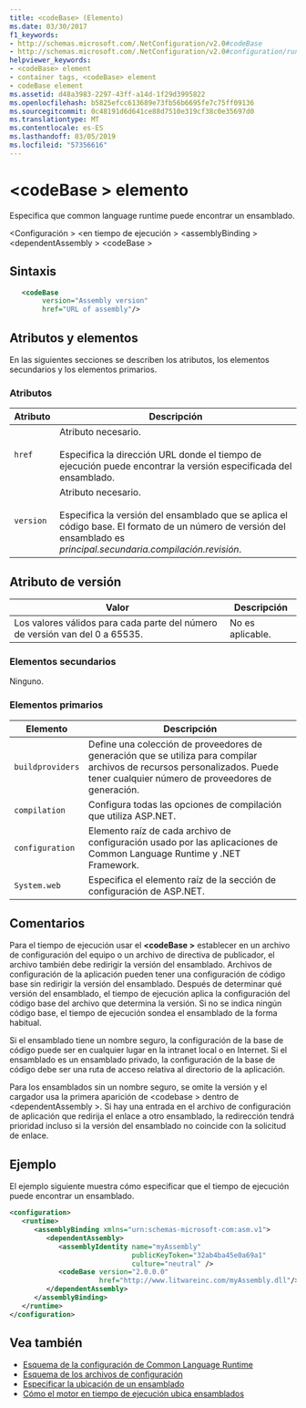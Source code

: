```yaml
---
title: <codeBase> (Elemento)
ms.date: 03/30/2017
f1_keywords:
- http://schemas.microsoft.com/.NetConfiguration/v2.0#codeBase
- http://schemas.microsoft.com/.NetConfiguration/v2.0#configuration/runtime/assemblyBinding/dependentAssembly/codeBase
helpviewer_keywords:
- <codeBase> element
- container tags, <codeBase> element
- codeBase element
ms.assetid: d48a3983-2297-43ff-a14d-1f29d3995822
ms.openlocfilehash: b5825efcc613689e73fb56b6695fe7c75ff09136
ms.sourcegitcommit: 0c48191d6d641ce88d7510e319cf38c0e35697d0
ms.translationtype: MT
ms.contentlocale: es-ES
ms.lasthandoff: 03/05/2019
ms.locfileid: "57356616"
---
```

# <a name="codebase-element"></a>\<codeBase > elemento

Especifica que common language runtime puede encontrar un ensamblado.

\<Configuración > \<en tiempo de ejecución > \<assemblyBinding > \<dependentAssembly > \<codeBase >

## <a name="syntax"></a>Sintaxis

```xml
   <codeBase
        version="Assembly version"
        href="URL of assembly"/>
```

## <a name="attributes-and-elements"></a>Atributos y elementos

En las siguientes secciones se describen los atributos, los elementos secundarios y los elementos primarios.

### <a name="attributes"></a>Atributos

|Atributo|Descripción|
|---------------|-----------------|
|`href`|Atributo necesario.<br /><br /> Especifica la dirección URL donde el tiempo de ejecución puede encontrar la versión especificada del ensamblado.|
|`version`|Atributo necesario.<br /><br /> Especifica la versión del ensamblado que se aplica el código base. El formato de un número de versión del ensamblado es *principal.secundaria.compilación.revisión*.|

## <a name="version-attribute"></a>Atributo de versión

|Valor|Descripción|
|-----------|-----------------|
|Los valores válidos para cada parte del número de versión van del 0 a 65535.|No es aplicable.|

### <a name="child-elements"></a>Elementos secundarios

Ninguno.

### <a name="parent-elements"></a>Elementos primarios

|Elemento|Descripción|
|-------------|-----------------|
|`buildproviders`|Define una colección de proveedores de generación que se utiliza para compilar archivos de recursos personalizados. Puede tener cualquier número de proveedores de generación.|
|`compilation`|Configura todas las opciones de compilación que utiliza ASP.NET.|
|`configuration`|Elemento raíz de cada archivo de configuración usado por las aplicaciones de Common Language Runtime y .NET Framework.|
|`System.web`|Especifica el elemento raíz de la sección de configuración de ASP.NET.|

## <a name="remarks"></a>Comentarios

Para el tiempo de ejecución usar el  **\<codeBase >** establecer en un archivo de configuración del equipo o un archivo de directiva de publicador, el archivo también debe redirigir la versión del ensamblado. Archivos de configuración de la aplicación pueden tener una configuración de código base sin redirigir la versión del ensamblado. Después de determinar qué versión del ensamblado, el tiempo de ejecución aplica la configuración del código base del archivo que determina la versión. Si no se indica ningún código base, el tiempo de ejecución sondea el ensamblado de la forma habitual.

Si el ensamblado tiene un nombre seguro, la configuración de la base de código puede ser en cualquier lugar en la intranet local o en Internet. Si el ensamblado es un ensamblado privado, la configuración de la base de código debe ser una ruta de acceso relativa al directorio de la aplicación.

Para los ensamblados sin un nombre seguro, se omite la versión y el cargador usa la primera aparición de \<codebase > dentro de \<dependentAssembly >. Si hay una entrada en el archivo de configuración de aplicación que redirija el enlace a otro ensamblado, la redirección tendrá prioridad incluso si la versión del ensamblado no coincide con la solicitud de enlace.

## <a name="example"></a>Ejemplo

El ejemplo siguiente muestra cómo especificar que el tiempo de ejecución puede encontrar un ensamblado.

```xml
<configuration>
   <runtime>
      <assemblyBinding xmlns="urn:schemas-microsoft-com:asm.v1">
         <dependentAssembly>
            <assemblyIdentity name="myAssembly"
                              publicKeyToken="32ab4ba45e0a69a1"
                              culture="neutral" />
            <codeBase version="2.0.0.0"
                      href="http://www.litwareinc.com/myAssembly.dll"/>
         </dependentAssembly>
      </assemblyBinding>
   </runtime>
</configuration>
```

## <a name="see-also"></a>Vea también

- [Esquema de la configuración de Common Language Runtime](../../../../../docs/framework/configure-apps/file-schema/runtime/index.md)
- [Esquema de los archivos de configuración](../../../../../docs/framework/configure-apps/file-schema/index.md)
- [Especificar la ubicación de un ensamblado](../../../../../docs/framework/configure-apps/specify-assembly-location.md)
- [Cómo el motor en tiempo de ejecución ubica ensamblados](../../../../../docs/framework/deployment/how-the-runtime-locates-assemblies.md)
